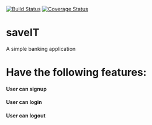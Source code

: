 [![Build Status](https://travis-ci.org/tobechukwuobitube/saveIT.svg?branch=develop)](https://travis-ci.org/tobechukwuobitube/saveIT)
[![Coverage Status](https://coveralls.io/repos/github/tobechukwuobitube/saveIT/badge.svg?branch=develop)](https://coveralls.io/github/tobechukwuobitube/saveIT?branch=develop)



# saveIT
A simple banking application

# Have the following features:
#### User can signup
#### User can login
#### User can logout
